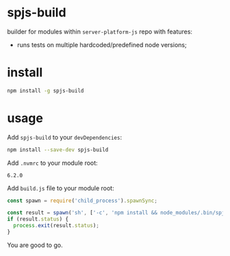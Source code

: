 # spjs-build

builder for modules within `server-platform-js` repo with features:
 - runs tests on multiple hardcoded/predefined node versions;

# install

```bash
npm install -g spjs-build
```

# usage

Add `spjs-build` to your `devDependencies`:

```bash
npm install --save-dev spjs-build
```

Add `.nvmrc` to your module root:

```
6.2.0
```


Add `build.js` file to your module root:

```js
const spawn = require('child_process').spawnSync;

const result = spawn('sh', ['-c', 'npm install && node_modules/.bin/spjs-build'], {stdio: 'inherit'});
if (result.status) {
  process.exit(result.status);
}
```

You are good to go.

